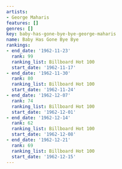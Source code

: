 ```yaml
---
artists:
- George Maharis
features: []
genres: []
key: baby-has-gone-bye-bye-george-maharis
name: Baby Has Gone Bye Bye
rankings:
- end_date: '1962-11-23'
  rank: 99
  ranking_list: Billboard Hot 100
  start_date: '1962-11-17'
- end_date: '1962-11-30'
  rank: 80
  ranking_list: Billboard Hot 100
  start_date: '1962-11-24'
- end_date: '1962-12-07'
  rank: 74
  ranking_list: Billboard Hot 100
  start_date: '1962-12-01'
- end_date: '1962-12-14'
  rank: 62
  ranking_list: Billboard Hot 100
  start_date: '1962-12-08'
- end_date: '1962-12-21'
  rank: 69
  ranking_list: Billboard Hot 100
  start_date: '1962-12-15'
---
```



